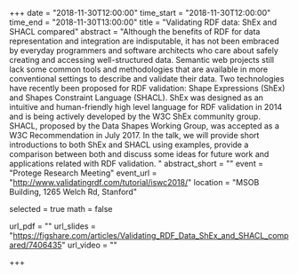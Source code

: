 +++
date = "2018-11-30T12:00:00"
time_start = "2018-11-30T12:00:00"
time_end = "2018-11-30T13:00:00"
title = "Validating RDF data: ShEx and SHACL compared"
abstract = "Although the benefits of RDF for data representation and integration are indisputable, it has not been embraced by everyday programmers and software architects who care about safely creating and accessing well-structured data. Semantic web projects still lack some common tools and methodologies that are available in more conventional settings to describe and validate their data. Two technologies have recently been proposed for RDF validation: Shape Expressions (ShEx) and Shapes Constraint Language (SHACL). ShEx was designed as an intuitive and human-friendly high level language for RDF validation in 2014 and is being actively developed by the W3C ShEx community group. SHACL, proposed by the Data Shapes Working Group, was accepted as a W3C Recommendation in July 2017. In the talk, we will provide short introductions to both ShEx and SHACL using examples, provide a comparison between both and discuss some ideas for future work and applications related with RDF validation. "
abstract_short = ""
event = "Protege Research Meeting"
event_url = "http://www.validatingrdf.com/tutorial/iswc2018/"
location = "MSOB Building, 1265 Welch Rd, Stanford"

selected = true
math = false

url_pdf = ""
url_slides = "https://figshare.com/articles/Validating_RDF_Data_ShEx_and_SHACL_compared/7406435"
url_video = ""

+++

